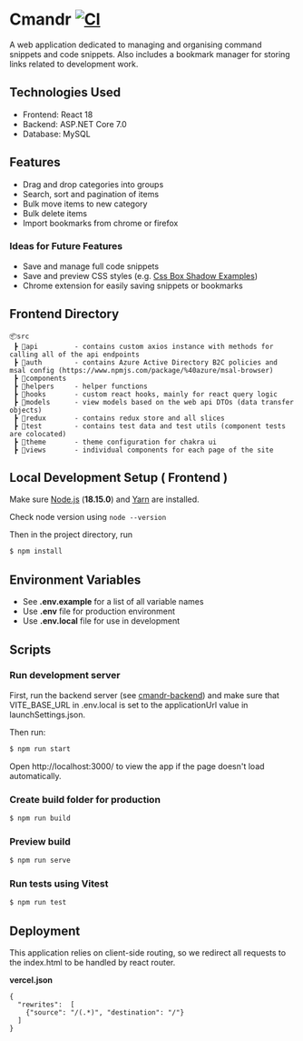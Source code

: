 # Cmandr [![CI](https://github.com/djpri/cmandr/actions/workflows/tests-and-linting.yml/badge.svg)](https://github.com/djpri/cmandr/actions/workflows/tests-and-linting.yml)

A web application dedicated to managing and organising command snippets and code snippets.
Also includes a bookmark manager for storing links related to development work.

## Technologies Used

- Frontend: React 18
- Backend: ASP.NET Core 7.0
- Database: MySQL

## Features

- Drag and drop categories into groups
- Search, sort and pagination of items
- Bulk move items to new category
- Bulk delete items
- Import bookmarks from chrome or firefox

### Ideas for Future Features

- Save and manage full code snippets
- Save and preview CSS styles (e.g. [Css Box Shadow Examples](https://getcssscan.com/css-box-shadow-examples))
- Chrome extension for easily saving snippets or bookmarks

## Frontend Directory

```
📦src
 ┣ 📂api         - contains custom axios instance with methods for calling all of the api endpoints
 ┣ 📂auth        - contains Azure Active Directory B2C policies and msal config (https://www.npmjs.com/package/%40azure/msal-browser)
 ┣ 📂components
 ┣ 📂helpers     - helper functions
 ┣ 📂hooks       - custom react hooks, mainly for react query logic
 ┣ 📂models      - view models based on the web api DTOs (data transfer objects)
 ┣ 📂redux       - contains redux store and all slices
 ┣ 📂test        - contains test data and test utils (component tests are colocated)
 ┣ 📂theme       - theme configuration for chakra ui
 ┣ 📂views       - individual components for each page of the site

```

## Local Development Setup ( Frontend )

Make sure [Node.js](https://nodejs.org/en/) (**18.15.0**) and [Yarn](https://yarnpkg.com/) are installed.

Check node version using `node --version`

Then in the project directory, run

```sh
$ npm install
```

## Environment Variables

- See **.env.example** for a list of all variable names
- Use **.env** file for production environment
- Use **.env.local** file for use in development

## Scripts

### Run development server

First, run the backend server (see [cmandr-backend](https://github.com/djpri/cmandr-backend)) and make sure that VITE_BASE_URL in .env.local is set to the applicationUrl value in launchSettings.json.

Then run:

```sh
$ npm run start
```

Open http://localhost:3000/ to view the app if the page doesn't load automatically.

### Create build folder for production

```sh
$ npm run build
```

### Preview build

```sh
$ npm run serve
```

### Run tests using Vitest

```sh
$ npm run test
```

## Deployment

This application relies on client-side routing, so we redirect all requests to the index.html to be handled by react router.

**vercel.json**

```
{
  "rewrites":  [
    {"source": "/(.*)", "destination": "/"}
  ]
}
```
